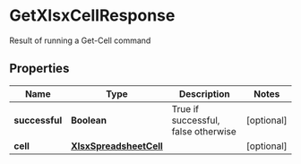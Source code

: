 

# GetXlsxCellResponse

Result of running a Get-Cell command

## Properties

| Name | Type | Description | Notes |
|------------ | ------------- | ------------- | -------------|
|**successful** | **Boolean** | True if successful, false otherwise |  [optional] |
|**cell** | [**XlsxSpreadsheetCell**](XlsxSpreadsheetCell.md) |  |  [optional] |



